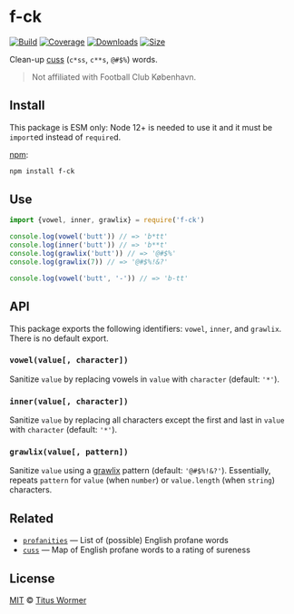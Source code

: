 # f-ck

[![Build][build-badge]][build]
[![Coverage][coverage-badge]][coverage]
[![Downloads][downloads-badge]][downloads]
[![Size][size-badge]][size]

Clean-up [cuss][] (`c*ss`, `c**s`, `@#$%`) words.

> Not affiliated with Football Club København.

## Install

This package is ESM only: Node 12+ is needed to use it and it must be `import`ed
instead of `require`d.

[npm][]:

```sh
npm install f-ck
```

## Use

```js
import {vowel, inner, grawlix} = require('f-ck')

console.log(vowel('butt')) // => 'b*tt'
console.log(inner('butt')) // => 'b**t'
console.log(grawlix('butt')) // => '@#$%'
console.log(grawlix(7)) // => '@#$%!&?'

console.log(vowel('butt', '-')) // => 'b-tt'
```

## API

This package exports the following identifiers: `vowel`, `inner`, and `grawlix`.
There is no default export.

### `vowel(value[, character])`

Sanitize `value` by replacing vowels in `value` with `character` (default:
`'*'`).

### `inner(value[, character])`

Sanitize `value` by replacing all characters except the first and last in
`value` with `character` (default: `'*'`).

### `grawlix(value[, pattern])`

Sanitize `value` using a [grawlix][] pattern (default: `'@#$%!&?'`).
Essentially, repeats `pattern` for `value` (when `number`) or `value.length`
(when `string`) characters.

## Related

*   [`profanities`][profanities]
    — List of (possible) English profane words
*   [`cuss`][cuss]
    — Map of English profane words to a rating of sureness

## License

[MIT][license] © [Titus Wormer][author]

<!-- Definitions -->

[build-badge]: https://github.com/wooorm/f-ck/workflows/main/badge.svg

[build]: https://github.com/wooorm/f-ck/actions

[coverage-badge]: https://img.shields.io/codecov/c/github/wooorm/f-ck.svg

[coverage]: https://codecov.io/github/wooorm/f-ck

[downloads-badge]: https://img.shields.io/npm/dm/f-ck.svg

[downloads]: https://www.npmjs.com/package/f-ck

[size-badge]: https://img.shields.io/bundlephobia/minzip/f-ck.svg

[size]: https://bundlephobia.com/result?p=f-ck

[npm]: https://docs.npmjs.com/cli/install

[license]: license

[author]: https://wooorm.com

[grawlix]: https://en.wikipedia.org/wiki/The_Lexicon_of_Comicana

[cuss]: https://github.com/words/cuss

[profanities]: https://github.com/words/profanities
